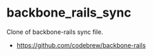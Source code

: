 # backbone_rails_sync

Clone of backbone-rails sync file.

* https://github.com/codebrew/backbone-rails


